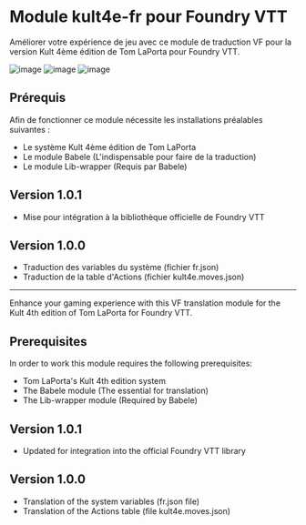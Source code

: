 # Module kult4e-fr pour Foundry VTT
Améliorer votre expérience de jeu avec ce module de traduction VF pour la version Kult 4ème édition de Tom LaPorta pour Foundry VTT.

![image](https://user-images.githubusercontent.com/100078854/155355196-74ebe9f6-4c5b-47a4-b951-be7480f31f3e.png)
![image](https://user-images.githubusercontent.com/100078854/155355878-b5ed6345-e55e-47a4-8995-a7d59c0bd78f.png)
![image](https://user-images.githubusercontent.com/100078854/155355927-66548de7-33e4-4805-8633-84a763b8656a.png)

## Prérequis

Afin de fonctionner ce module nécessite les installations préalables suivantes :
 * Le système Kult 4ème édition de Tom LaPorta
 * Le module Babele (L'indispensable pour faire de la traduction)
 * Le module Lib-wrapper (Requis par Babele)

## Version 1.0.1

 * Mise pour intégration à la bibliothèque officielle de Foundry VTT
 
## Version 1.0.0

 * Traduction des variables du système (fichier fr.json)
 * Traduction de la table d'Actions (fichier kult4e.moves.json) 
 
---------------------------------------------------------------------

Enhance your gaming experience with this VF translation module for the Kult 4th edition of Tom LaPorta for Foundry VTT.

## Prerequisites

In order to work this module requires the following prerequisites:
 * Tom LaPorta's Kult 4th edition system
 * The Babele module (The essential for translation)
 * The Lib-wrapper module (Required by Babele)

## Version 1.0.1

 * Updated for integration into the official Foundry VTT library
 
## Version 1.0.0

 * Translation of the system variables (fr.json file)
 * Translation of the Actions table (file kult4e.moves.json) 
